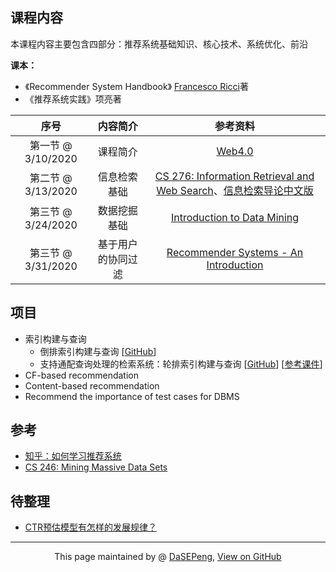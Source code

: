 ## 课程内容

本课程内容主要包含四部分：推荐系统基础知识、核心技术、系统优化、前沿

**课本：**
- 《Recommender System Handbook》 [Francesco Ricci](http://www.inf.unibz.it/~ricci/)著
- 《推荐系统实践》项亮著

|序号 |内容简介 |参考资料 |
|:--: |:--: |:--: |
|第一节 @ 3/10/2020 |课程简介 |[Web4.0](https://blog.csdn.net/sinat_29485667/article/details/81147705) |
|第二节 @ 3/13/2020 |信息检索基础 |[CS 276: Information Retrieval and Web Search](https://web.stanford.edu/class/cs276/)、[信息检索导论中文版](http://staff.ustc.edu.cn/~network/ir/) |
|第三节 @ 3/24/2020 |数据挖掘基础 |[Introduction to Data Mining](https://www-users.cs.umn.edu/~kumar001/dmbook/index.php)|
|第三节 @ 3/31/2020 |基于用户的协同过滤 |[Recommender Systems - An Introduction](http://recommenderbook.net/)|

## 项目
- 索引构建与查询
  - 倒排索引构建与查询 [[GitHub](https://github.com/DaSEPeng/RecSys/tree/master/lab_1_2_inverted_indices_and_query)]
  - 支持通配查询处理的检索系统：轮排索引构建与查询 [[GitHub](https://github.com/DaSEPeng/RecSys/tree/master/lab_3_4_permuterm_indices_and_query)] [[参考课件](https://wenku.baidu.com/view/82397684b04e852458fb770bf78a6529657d356a.html)]
- CF-based recommendation
- Content-based recommendation
- Recommend the importance of test cases for DBMS


## 参考
- [知乎：如何学习推荐系统](https://www.zhihu.com/question/21251105)
- [CS 246: Mining Massive Data Sets](http://web.stanford.edu/class/cs246/)

## 待整理
- [CTR预估模型有怎样的发展规律？](https://www.zhihu.com/question/363531892/answer/1062392197)


------------------------------------------------------------

<div style="text-align:center;">
This page maintained by @ <a href="https://dasepeng.github.io/">DaSEPeng</a>, 	
<a href="https://github.com/DaSEPeng/RecSys/">View on GitHub</a>
</div>
